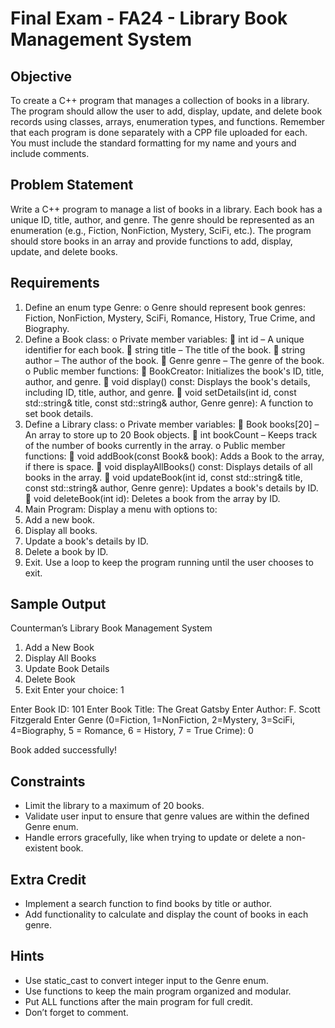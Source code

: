 # Final Exam - FA24 - Library Book Management System

## Objective

To create a C++ program that manages a collection of books in a library. The program should allow the user to add, display, update, and delete book records using classes, arrays, enumeration types, and functions. Remember that each program is done separately with a CPP file uploaded for each. You must include the standard formatting for my name and yours and include comments.

## Problem Statement

Write a C++ program to manage a list of books in a library. Each book has a unique ID, title, author, and genre. The genre should be represented as an enumeration (e.g., Fiction, NonFiction, Mystery, SciFi, etc.). The program should store books in an array and provide functions to add, display, update, and delete books.

## Requirements

1.	Define an enum type Genre:
o	Genre should represent book genres: Fiction, NonFiction, Mystery, SciFi, Romance, History, True Crime, and Biography.
2.	Define a Book class:
o	Private member variables:
	int id – A unique identifier for each book.
	string title – The title of the book.
	string author – The author of the book.
	Genre genre – The genre of the book.
o	Public member functions:
	BookCreator: Initializes the book's ID, title, author, and genre.
	void display() const: Displays the book's details, including ID, title, author, and genre.
	void setDetails(int id, const std::string& title, const std::string& author, Genre genre): A function to set book details.
3.	Define a Library class:
o	Private member variables:
	Book books[20] – An array to store up to 20 Book objects.
	int bookCount – Keeps track of the number of books currently in the array.
o	Public member functions:
	void addBook(const Book& book): Adds a Book to the array, if there is space.
	void displayAllBooks() const: Displays details of all books in the array.
	void updateBook(int id, const std::string& title, const std::string& author, Genre genre): Updates a book's details by ID.
	void deleteBook(int id): Deletes a book from the array by ID.
4.	Main Program:
Display a menu with options to:
1.	Add a new book.
2.	Display all books.
3.	Update a book's details by ID.
4.	Delete a book by ID.
5.	Exit.
Use a loop to keep the program running until the user chooses to exit.


## Sample Output

Counterman’s Library Book Management System
1. Add a New Book
2. Display All Books
3. Update Book Details
4. Delete Book
5. Exit
Enter your choice: 1

Enter Book ID: 101
Enter Book Title: The Great Gatsby
Enter Author: F. Scott Fitzgerald
Enter Genre (0=Fiction, 1=NonFiction, 2=Mystery, 3=SciFi, 4=Biography, 5 = Romance, 6 = History, 7 = True Crime): 0

Book added successfully!


## Constraints
* Limit the library to a maximum of 20 books.
* Validate user input to ensure that genre values are within the defined Genre enum.
* Handle errors gracefully, like when trying to update or delete a non-existent book.

## Extra Credit
* Implement a search function to find books by title or author.
* Add functionality to calculate and display the count of books in each genre.

## Hints
* Use static_cast to convert integer input to the Genre enum.
* Use functions to keep the main program organized and modular.
* Put ALL functions after the main program for full credit.
* Don’t forget to comment.


